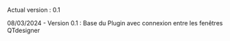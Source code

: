Actual version : 0.1

08/03/2024 - Version 0.1 : Base du Plugin avec connexion entre les fenêtres QTdesigner 
